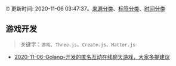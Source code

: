 :alarm_clock: 更新时间: 2020-11-06 03:47:37。[来源分类](../README.md)、[标签分类](../TAGS.md)、[时间分类](../TIMELINE.md)

## 游戏开发


> 关键字：`游戏`、`Three.js`、`Create.js`、`Matter.js`



- [2020-11-06-Golang-开发的匿名互动在线聊天游戏，大家多提建议](https://www.v2ex.com/t/722301) 